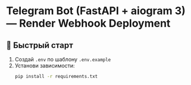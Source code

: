 # Telegram Bot (FastAPI + aiogram 3) — Render Webhook Deployment

## 🚀 Быстрый старт

1. Создай `.env` по шаблону `.env.example`
2. Установи зависимости:
   ```bash
   pip install -r requirements.txt
